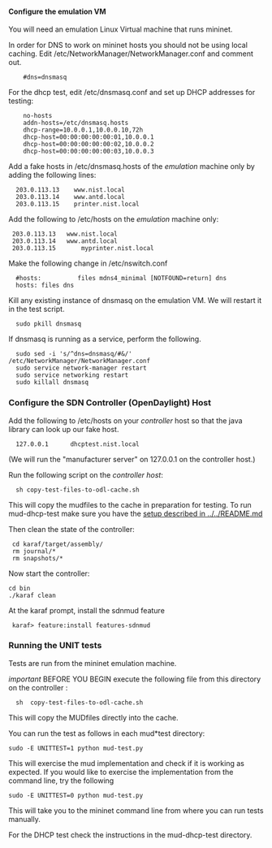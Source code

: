 #### Configure the emulation VM ####

You will need an emulation Linux Virtual machine that runs mininet.

In order for DNS to work on mininet hosts you should not be using local caching. 
Edit /etc/NetworkManager/NetworkManager.conf and comment out. 

        #dns=dnsmasq

For the dhcp test, edit /etc/dnsmasq.conf and set up DHCP addresses for testing:

        no-hosts
        addn-hosts=/etc/dnsmasq.hosts
        dhcp-range=10.0.0.1,10.0.0.10,72h
        dhcp-host=00:00:00:00:00:01,10.0.0.1
        dhcp-host=00:00:00:00:00:02,10.0.0.2
        dhcp-host=00:00:00:00:00:03,10.0.0.3


Add a fake hosts in /etc/dnsmasq.hosts of the *emulation* machine only  by adding the following lines:

      203.0.113.13    www.nist.local
      203.0.113.14    www.antd.local
      203.0.113.15    printer.nist.local

Add the following to /etc/hosts on the *emulation* machine only:
 
     203.0.113.13	www.nist.local
     203.0.113.14	www.antd.local
     203.0.113.15       myprinter.nist.local

Make the following change in /etc/nswitch.conf 

      #hosts:          files mdns4_minimal [NOTFOUND=return] dns
      hosts: files dns


Kill any existing instance of dnsmasq on the emulation VM. We will
restart it in the test script.

      sudo pkill dnsmasq

If dnsmasq is running as a service, perform the following.
      
      sudo sed -i 's/^dns=dnsmasq/#&/' /etc/NetworkManager/NetworkManager.conf
      sudo service network-manager restart
      sudo service networking restart
      sudo killall dnsmasq


### Configure the SDN Controller (OpenDaylight)  Host ###

Add the following to /etc/hosts on your *controller* host so that the java library can look up our fake host.

      127.0.0.1      dhcptest.nist.local

(We will run the "manufacturer server" on 127.0.0.1 on the controller host.)

Run the following script on the *controller host*:

      sh copy-test-files-to-odl-cache.sh

This will copy the mudfiles to the cache in preparation for testing.
To run mud-dhcp-test make sure you have the [setup described in ../../README.md](../../README.md)

Then clean the state of the controller:

     cd karaf/target/assembly/
     rm journal/*
     rm snapshots/*

Now start the controller:
    
    cd bin
    ./karaf clean

At the karaf prompt, install the sdnmud feature 

     karaf> feature:install features-sdnmud

### Running the UNIT tests ###

Tests are run from the mininet emulation machine. 

*important* BEFORE YOU BEGIN execute the following file from this directory  on the controller :

      sh  copy-test-files-to-odl-cache.sh 

This will copy the MUDfiles directly into the cache.

You can run the test as follows in each mud\*test directory:

    sudo -E UNITTEST=1 python mud-test.py
   
This will exercise the mud implementation and check if it is working as expected. If you would like to exercise the 
implementation from the command line, try the following
  
    sudo -E UNITTEST=0 python mud-test.py

This will take you to the mininet command line from where you can run tests manually.

For the DHCP test check the instructions in the mud-dhcp-test directory.
